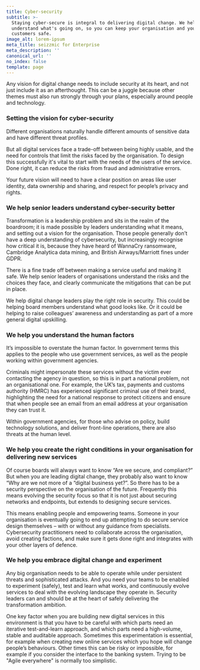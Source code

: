 ```yaml
---
title: Cyber-security
subtitle: >-
  Staying cyber-secure is integral to delivering digital change. We help you
  understand what's going on, so you can keep your organisation and your
  customers safe.
image_alt: lorem-ipsum
meta_title: seizzmic for Enterprise
meta_description: ''
canonical_url: ''
no_index: false
template: page
---
```

Any vision for digital change needs to include security at its heart, and not just include it as an afterthought. This can be a juggle because other themes must also run strongly through your plans, especially around people and technology.

### Setting the vision for cyber-security

Different organisations naturally handle different amounts of sensitive data and have different threat profiles.

But all digital services face a trade-off between being highly usable, and the need for controls that limit the risks faced by the organisation. To design this successfully it's vital to start with the needs of the users of the service. Done right, it can reduce the risks from fraud and administrative errors.

Your future vision will need to have a clear position on areas like user identity, data ownership and sharing, and respect for people’s privacy and rights.

### We help senior leaders understand cyber-security better

Transformation is a leadership problem and sits in the realm of the boardroom; it is made possible by leaders understanding what it means, and setting out a vision for the organisation. Those people generally don’t have a deep understanding of cybersecurity, but increasingly recognise how critical it is, because they have heard of WannaCry ransomware, Cambridge Analytica data mining, and British Airways/Marriott fines under GDPR.

There is a fine trade off between making a service useful and making it safe. We help senior leaders of organisations understand the risks and the choices they face, and clearly communicate the mitigations that can be put in place.

We help digital change leaders play the right role in security. This could be helping board members understand what good looks like. Or it could be helping to raise colleagues’ awareness and understanding as part of a more general digital upskilling.

### We help you understand the human factors

It’s impossible to overstate the human factor. In government terms this applies to the people who use government services, as well as the people working within government agencies.

Criminals might impersonate these services without the victim ever contacting the agency in question, so this is in part a national problem, not an organisational one. For example, the UK’s tax, payments and customs authority (HMRC) has experienced significant criminal use of their brand, highlighting the need for a national response to protect citizens and ensure that when people see an email from an email address at your organisation they can trust it.

Within government agencies, for those who advise on policy, build technology solutions, and deliver front-line operations, there are also threats at the human level.

### We help you create the right conditions in your organisation for delivering new services

Of course boards will always want to know “Are we secure, and compliant?” But when you are leading digital change, they probably also want to know “Why are we not more of a “digital business yet?”. So there has to be a security perspective on the organisation of the future. Frequently this means evolving the security focus so that it is not just about securing networks and endpoints, but extends to designing secure services.

This means enabling people and empowering teams. Someone in your organisation is eventually going to end up attempting to do secure service design themselves – with or without any guidance from specialists. Cybersecurity practitioners need to collaborate across the organisation, avoid creating factions, and make sure it gets done right and integrates with your other layers of defence.

### We help you embrace digital change and experiment

Any big organisation needs to be able to operate while under persistent threats and sophisticated attacks. And you need your teams to be enabled to experiment (safely), test and learn what works, and continuously evolve services to deal with the evolving landscape they operate in. Security leaders can and should be at the heart of safely delivering the transformation ambition.

One key factor when you are building new digital services in this environment is that you have to be careful with which parts need an iterative test-and-learn approach, and which parts need a high-volume, stable and auditable approach. Sometimes this experimentation is essential, for example when creating new online services which you hope will change people’s behaviours. Other times this can be risky or impossible, for example if you consider the interface to the banking system. Trying to be "Agile everywhere" is normally too simplistic.
